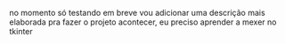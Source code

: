 no momento só testando
em breve vou adicionar uma descrição mais elaborada
pra fazer o projeto acontecer, eu preciso aprender a mexer
no tkinter
